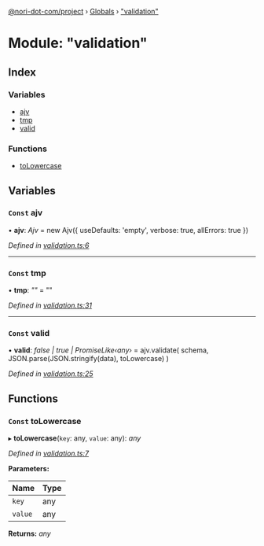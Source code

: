 [@nori-dot-com/project](../README.md) › [Globals](../globals.md) › ["validation"](_validation_.md)

# Module: "validation"

## Index

### Variables

* [ajv](_validation_.md#const-ajv)
* [tmp](_validation_.md#const-tmp)
* [valid](_validation_.md#const-valid)

### Functions

* [toLowercase](_validation_.md#const-tolowercase)

## Variables

### `Const` ajv

• **ajv**: *Ajv* = new Ajv({ useDefaults: 'empty', verbose: true, allErrors: true })

*Defined in [validation.ts:6](https://github.com/nori-dot-eco/nori-dot-com/blob/526533c/packages/project/src/validation.ts#L6)*

___

### `Const` tmp

• **tmp**: *""* = ""

*Defined in [validation.ts:31](https://github.com/nori-dot-eco/nori-dot-com/blob/526533c/packages/project/src/validation.ts#L31)*

___

### `Const` valid

• **valid**: *false | true | PromiseLike‹any›* = ajv.validate(
  schema,
  JSON.parse(JSON.stringify(data), toLowercase)
)

*Defined in [validation.ts:25](https://github.com/nori-dot-eco/nori-dot-com/blob/526533c/packages/project/src/validation.ts#L25)*

## Functions

### `Const` toLowercase

▸ **toLowercase**(`key`: any, `value`: any): *any*

*Defined in [validation.ts:7](https://github.com/nori-dot-eco/nori-dot-com/blob/526533c/packages/project/src/validation.ts#L7)*

**Parameters:**

Name | Type |
------ | ------ |
`key` | any |
`value` | any |

**Returns:** *any*
